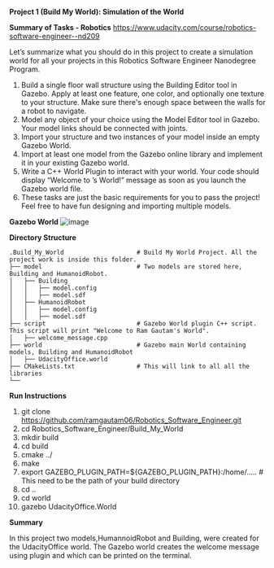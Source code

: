**Project 1 (Build My World): Simulation of the World**

**Summary of Tasks - Robotics** https://www.udacity.com/course/robotics-software-engineer--nd209

Let’s summarize what you should do in this project to create a simulation world for all your projects in this Robotics Software Engineer Nanodegree Program.

1. Build a single floor wall structure using the Building Editor tool in Gazebo. Apply at least one feature, one color, and optionally one texture to your structure. Make sure there's enough space between the walls for a robot to navigate.
2. Model any object of your choice using the Model Editor tool in Gazebo. Your model links should be connected with joints.
3. Import your structure and two instances of your model inside an empty Gazebo World.
4. Import at least one model from the Gazebo online library and implement it in your existing Gazebo world.
5. Write a C++ World Plugin to interact with your world. Your code should display “Welcome to ’s World!” message as soon as you launch the Gazebo world file.
6. These tasks are just the basic requirements for you to pass the project! Feel free to have fun designing and importing multiple models.

**Gazebo World**
![image](https://user-images.githubusercontent.com/43186153/120549291-66754d00-c3c1-11eb-8bd8-daff1d9486a1.png)


**Directory Structure**

    .Build_My_World                    # Build My World Project. All the project work is inside this folder.
    ├── model                          # Two models are stored here, Building and HumanoidRobot. 
    │   ├── Building
    │   │   ├── model.config
    │   │   ├── model.sdf
    │   ├── HumanoidRobot
    │   │   ├── model.config
    │   │   ├── model.sdf
    ├── script                         # Gazebo World plugin C++ script. This script will print "Welcome to Ram Gautam's World".      
    │   ├── welcome_message.cpp
    ├── world                          # Gazebo main World containing models, Building and HumanoidRobot
    │   ├── UdacityOffice.world
    ├── CMakeLists.txt                 # This will link to all all the libraries 
    └──  
    
    


**Run Instructions**

1. git clone https://github.com/ramgautam06/Robotics_Software_Engineer.git
2. cd Robotics_Software_Engineer/Build_My_World
3. mkdir build 
4. cd build
5. cmake ../
6. make 
7. export GAZEBO_PLUGIN_PATH=${GAZEBO_PLUGIN_PATH}:/home/..... # This need to be the path of your build directory
8. cd ..
9. cd world 
10. gazebo UdacityOffice.World

**Summary**

In this project two models,HumannoidRobot and Building, were created for the UdacityOffice world. The Gazebo world creates the welcome message using plugin and which can be printed on the terminal.
